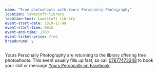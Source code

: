 ```yaml
---
name: "Free photoshoots with Yours Personally Photography"
location: lowestoft-library
location-text: Lowestoft Library
event-start-date: 2019-11-09
event-start-time: 0915
event-end-time: 1700
event-ticket-price: free
breadcrumb: y
---
```


Yours Personally Photography are returning to the library offering free photoshoots. This event usually fills up fast, so call [07877473348](tel:07877473348) to book your slot or message [Yours Personally on Facebook](https://www.facebook.com/yourspersonallyphotography/).
